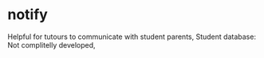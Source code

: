 # notify
Helpful for tutours to communicate with student parents, Student database:
Not complitelly developed,
